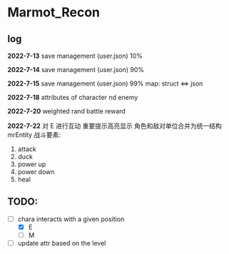 # Marmot_Recon

## log
**2022-7-13**
save management (user.json) 10%

**2022-7-14**
save management (user.json) 90%

**2022-7-15**
save management (user.json) 99%
map: struct <=> json

**2022-7-18**
attributes of character nd enemy

**2022-7-20**
weighted rand
battle reward

**2022-7-22**
对 E 进行互动
重要提示高亮显示
角色和敌对单位合并为统一结构 mrEntity
战斗要素: 
1. attack
2. duck
3. power up
4. power down
5. heal

## TODO:
- [ ] chara interacts with a given position
  - [x] E
  - [ ] M
- [ ] update attr based on the level